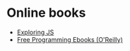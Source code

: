# Online books

* [Exploring JS](http://exploringjs.com/)
* [Free Programming Ebooks (O'Reilly)](http://www.oreilly.com/programming/free/)

